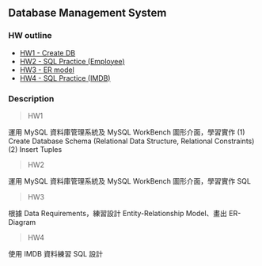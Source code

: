 ## Database Management System

### HW outline
- [HW1 - Create DB](https://github.com/yuu0223/NCCU_class/tree/main/111-2%20DBMS/HW1)
- [HW2 - SQL Practice (Employee)](https://github.com/yuu0223/NCCU_class/tree/main/111-2%20DBMS/HW2)
- [HW3 - ER model](https://github.com/yuu0223/NCCU_class/tree/main/111-2%20DBMS/HW3)
- [HW4 - SQL Practice (IMDB)](https://github.com/yuu0223/NCCU_class/tree/main/111-2%20DBMS/HW4)

### Description
> HW1

運用 MySQL 資料庫管理系統及 MySQL WorkBench 圖形介面，學習實作 
(1) Create Database Schema (Relational Data Structure, Relational Constraints) 
(2) Insert Tuples

> HW2

運用 MySQL 資料庫管理系統及 MySQL WorkBench 圖形介面，學習實作 SQL

> HW3

根據 Data Requirements，練習設計 Entity-Relationship Model、畫出 ER-Diagram

> HW4

使用 IMDB 資料練習 SQL 設計
